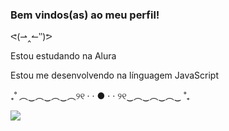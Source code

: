 ### Bem vindos(as) ao meu perfil!

ᕙ⁠(⁠⇀⁠‸⁠↼⁠‶⁠)⁠ᕗ


Estou estudando na Alura 

Estou me desenvolvendo na línguagem JavaScript

₊˚ ︵‿︵‿︵‿︵୨୧ · · ●⁠ · · ୨୧‿︵‿︵‿︵‿ ˚₊

![](https://media1.tenor.com/m/LYqvrETBiaAAAAAC/spiderverse-across-the-spiderverse.gif)
